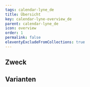 ```yaml
---
tags: calendar-lyne_de
title: Übersicht
key: calendar-lyne-overview_de
parent: calendar-lyne_de
icon: overview
order: 1
permalink: false
eleventyExcludeFromCollections: true
---
```


## Zweck

## Varianten

